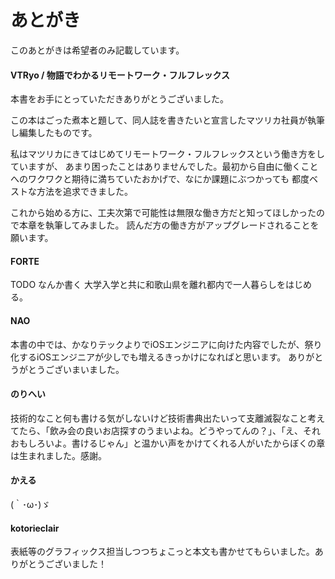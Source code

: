 # あとがき

このあとがきは希望者のみ記載しています。

#### VTRyo / 物語でわかるリモートワーク・フルフレックス

本書をお手にとっていただきありがとうございました。

この本はごった煮本と題して、同人誌を書きたいと宣言したマツリカ社員が執筆し編集したものです。

私はマツリカにきてはじめてリモートワーク・フルフレックスという働き方をしていますが、
あまり困ったことはありませんでした。最初から自由に働くことへのワクワクと期待に満ちていたおかげで、なにか課題にぶつかっても
都度ベストな方法を追求できました。

これから始める方に、工夫次第で可能性は無限な働き方だと知ってほしかったので本章を執筆してみました。
読んだ方の働き方がアップグレードされることを願います。

#### FORTE

TODO なんか書く
大学入学と共に和歌山県を離れ都内で一人暮らしをはじめる。

#### NAO

本書の中では、かなりテックよりでiOSエンジニアに向けた内容でしたが、祭り化するiOSエンジニアが少しでも増えるきっかけになればと思います。
ありがとうがとうございまいました。

#### のりへい

技術的なこと何も書ける気がしないけど技術書典出たいって支離滅裂なこと考えてたら、「飲み会の良いお店探すのうまいよね。どうやってんの？」、「え、それおもしろいよ。書けるじゃん」と温かい声をかけてくれる人がいたからぼくの章は生まれました。感謝。

#### かえる

(｀･ω･)ゞ

#### kotorieclair

表紙等のグラフィックス担当しつつちょこっと本文も書かせてもらいました。ありがとうございました！